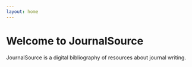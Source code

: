 ```yaml
---
layout: home
---
```


# Welcome to JournalSource

JournalSource is a digital bibliography of resources about journal writing.
